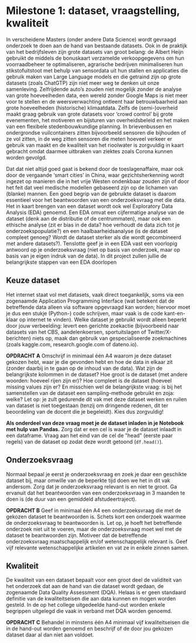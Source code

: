 # Milestone 1: dataset, vraagstelling, kwaliteit

In verscheidene Masters (onder andere Data Science) wordt gevraagd onderzoek te doen aan de hand van bestaande datasets. Ook in de praktijk van het bedrijfsleven zijn grote datasets van groot belang: de Albert Heijn gebruikt de middels de bonuskaart verzamelde verkoopgegevens om hun voorraadbeheer te optimaliseren, agrarische bedrijven minimaliseren hun stikstofuitstoot met behulp van sensordata uit hun stallen en applicaties die gebruik maken van Large Language models en die getraind zijn op grote datasets (zoals ChatGTP) zijn niet meer weg te denken uit onze samenleving. Zelfrijdende auto’s zouden niet mogelijk zonder de analyse van grote hoeveelheden data, een wereld  zonder Google Maps is niet meer voor te stellen en de weersverwachting ontleent haar betrouwbaarheid aan grote hoeveelheden (historische) klimaatdata. Zelfs de (semi-)overheid maakt graag gebruik van grote datasets voor ‘crowd control’ bij grote evenementen, het motiveren en bijsturen van overheidsbeleid en het maken van een flexibele stedenbouwkundige planning. In brievenbussen en ondergrondse vuilcontainers zitten bijvoorbeeld sensoren die bijhouden of ze vol zitten, in de weg zitten sensoren die meten hoeveel verkeer er gebruik van maakt en de kwaliteit van het rioolwater is zorgvuldig in kaart gebracht omdat daarmee uitbraken van ziektes zoals Corona kunnen worden gevolgd.

Dat dat niet altijd goed gaat is bekend door de toeslagenaffaire, maar ook door de vergaande ‘smart cities’ in China, waar gezichtsherkenning wordt ingezet op manieren die in het vrije Westen ondenkbaar zouden zijn of door het feit dat veel medische modellen gebaseerd zijn op de lichamen van (blanke) mannen. Een goed begrip van de gebruikte dataset is daarom essentieel voor het beantwoorden van een onderzoeksvraag met die data. Het in kaart brengen van een dataset wordt ook  wel Exploratory Data Analysis (EDA) genoemd. Een EDA omvat een cijfermatige analyse van de dataset (denk aan de distributie of de centrummaten), maar ook een ethische analyse (zit er bias in de data? hoe verhoudt de data zich tot je onderzoekspopulatie?) en een haalbaarheidsanalyse (is de dataset compleet genoeg? Wordt de dataset sterker als die wordt gecombineerd met andere datasets?). Tenslotte geef je in een EDA vast een voorlopig antwoord op je onderzoeksvraag (niet op basis van onderzoek, maar op basis van je eigen indruk van de data). In dit project zullen jullie de belangrijkste stappen van een EDA doorlopen

##  Keuze dataset

Het internet staat vol met datasets, vaak direct toegankelijk, soms via een zogenaamde Application Programming Interface (wat betekent dat de betreffende data alleen via software opgevraagd kan worden; hiervoor moet je dus een stukje (Python-) code schrijven, maar vaak is de code kant-en-klaar op internet te vinden). Welke dataset je gebruikt wordt alleen beperkt door jouw verbeelding: levert een gerichte zoekactie (bijvoorbeeld naar datasets van het CBS, aandelenkoersen, sportuitslagen of Twitter/X-berichten) niets op, maak dan gebruik van gespecialiseerde zoekmachines (zoals kaggle.com, research.google.com of dateno.io).

**OPDRACHT A** Omschrijf in minimaal één A4 waarom je deze dataset gekozen hebt, waar je die gevonden hebt en hoe de data in elkaar zit (zonder daarbij in te gaan op de inhoud van de data). Wat zijn de belangrijkste kolommen in de dataset? Hoe groot is de dataset (met andere woorden: hoeveel rijen zijn er)? Hoe compleet is de dataset (hoeveel missing values zijn er? En misschien wel de belangrijkste vraag: is bij het samenstellen van de dataset een sampling-methode gebruikt en zoja: welke? Let op: je zult gedurende dit vak met deze dataset werken en ruilen van dataset is niet toegestaan (tenzij om dringende redenen, dit ter beoordeling van de docent die je begeleidt). Kies dus zorgvuldig!

**Als onderdeel van deze vraag moet je de dataset inladen in je Notebook met hulp van Pandas.** Zorg dat er een cel is waar je de dataset inlaadt in een dataframe. Vraag aan het eind van de cel de "head" (eerste paar regels) van de dataset op zodat deze wordt getoond (`df.head()`).

## Onderzoeksvraag

Normaal bepaal je eerst je onderzoeksvraag en zoek je daar een geschikte  dataset bij, maar omwille van de beperkte tijd doen we het in dit vak andersom. Zorg dat je onderzoeksvraag relevant is en niet te groot. Ga ervanuit dat het beantwoorden van een onderzoeksvraag in 3 maanden te doen is (de duur van een gemiddeld afstudeertraject).

**OPDRACHT B** Geef in minimaal één A4 een onderzoeksvraag die met de gekozen dataset te beantwoorden is. Schets kort een onderzoek waarmee de onderzoeksvraag te beantwoorden is. Let op, je hoeft het betreffende onderzoek niet uit te voeren, maar de onderzoeksvraag moet wel met de dataset te beantwoorden zijn. Motiveer dat de betreffende onderzoeksvraag maatschappelijk en/of wetenschappelijk relevant is. Geef vijf relevante wetenschappelijke artikelen en vat ze in enkele zinnen samen. 

## Kwaliteit

De kwaliteit van een dataset bepaalt voor een groot deel de validiteit van het onderzoek dat aan de hand van die dataset wordt gedaan, de zogenaamde Data Quality Assessment (DQA). Helaas is er geen standaard definitie van de kwaliteitseisen die aan data kunnen en mogen worden gesteld. In de op het college uitgedeelde hand-out worden enkele begrippen uitgelegd die vaak in verband met DQA worden genoemd.

**OPDRACHT C** Behandel in minstens één A4 minimaal vijf kwaliteitseisen die in de hand-out worden genoemd en beschrijf of de door jou gekozen dataset daar al dan niet aan voldoet.
